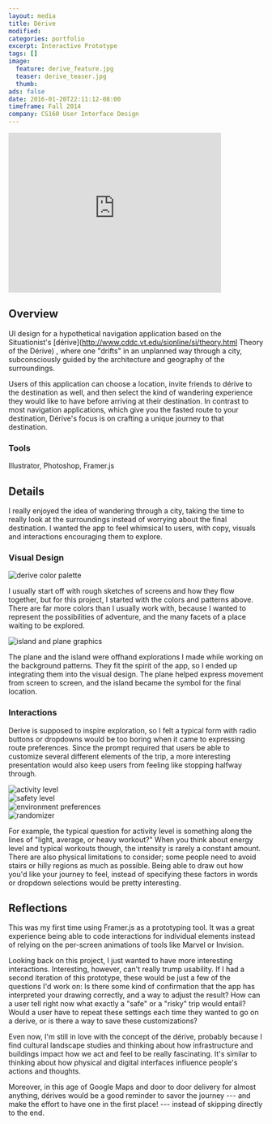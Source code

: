 ```yaml
---
layout: media
title: Dérive
modified:
categories: portfolio
excerpt: Interactive Prototype
tags: []
image:
  feature: derive_feature.jpg
  teaser: derive_teaser.jpg
  thumb:
ads: false
date: 2016-01-20T22:11:12-08:00
timeframe: Fall 2014
company: CS160 User Interface Design
---
```


<iframe width="420" height="315" src="https://www.youtube.com/embed/viN2o8-oxXo" frameborder="0" allowfullscreen></iframe>

## Overview
UI design for a hypothetical navigation application based on the Situationist's 
[dérive](http://www.cddc.vt.edu/sionline/si/theory.html Theory of the Dérive) , 
where one "drifts" in an unplanned way through a city, subconsciously guided
by the architecture and geography of the surroundings. 

Users of this application can choose a location, invite friends to
dérive to the destination as well, and then select the kind of wandering 
experience they would like to have before arriving at their destination.
In contrast to most navigation applications, which give you the fasted route
to your destination, Dérive's focus is on crafting a unique journey to that
destination.

### Tools
Illustrator, Photoshop, Framer.js

## Details
I really enjoyed the idea of wandering through a city, taking the time to really
look at the surroundings instead of worrying about the final destination.
I wanted the app to feel whimsical to users, with copy, visuals and interactions
encouraging them to explore.

### Visual Design

<img src="{{ site.url }}/images/derive_colors.png" alt="derive color palette" itemprop="image">

I usually start off with rough sketches of screens and how they flow together, 
but for this project, I started with the colors and patterns above. There
are far more colors than I usually work with, because I wanted to represent
the possibilities of adventure, and the many facets of a place waiting
to be explored.

<img src="{{ site.url }}/images/derive_island_plane.png" alt="island and plane graphics" itemprop="image">

The plane and the island were offhand explorations I made while working on the
background patterns. They fit the spirit of the app, so I ended up integrating
them into the visual design. The plane helped express movement from screen
to screen, and the island became the symbol for the final location.

### Interactions

Derive is supposed to inspire exploration, so I felt a typical form with
radio buttons or dropdowns would be too boring when it came to expressing
route preferences. Since the prompt required that users be able to 
customize several different elements of the trip, a more interesting
presentation would also keep users from feeling like stopping halfway through.

<div class="slick-carousel">
  <div>
    <img class="centered-img" src="{{ site.url }}/images/derive_activity_drawn.jpg" alt="activity level" itemprop="image">
  </div>
  <div>
    <img class="centered-img" src="{{ site.url }}/images/derive_safety.jpg" alt="safety level" itemprop="image">
  </div>
  <div>
    <img class="centered-img" src="{{ site.url }}/images/derive_environ_vars.jpg" alt="environment preferences" itemprop="image">
  </div>
  <div>
    <img class="centered-img" src="{{ site.url }}/images/derive_randomizer.jpg" alt="randomizer" itemprop="image">
  </div>
</div>

For example, the typical question for activity level is something along the lines of 
"light, average, or heavy workout?" When you think about energy level and
typical workouts though, the intensity is rarely a constant amount. 
There are also physical limitations to consider; some people need to avoid 
stairs or hilly regions as much as possible. Being able to draw out how you'd 
like your journey to feel, instead of specifying these factors in words or
dropdown selections would be pretty interesting.

## Reflections

This was my first time using Framer.js as a prototyping tool. It was a great
experience being able to code interactions for individual elements instead
of relying on the per-screen animations of tools like Marvel or Invision.

Looking back on this project, I just wanted to have more interesting 
interactions. Interesting, however, can't really trump usability. If
I had a second iteration of this prototype, these would be just a few
of the questions I'd work on: Is there some kind of confirmation that the app 
has interpreted your drawing correctly, and a way to adjust the result? How 
can a user tell right now what exactly a "safe" or a "risky" trip would
entail? Would a user have to repeat these settings each time they wanted
to go on a derive, or is there a way to save these customizations?

Even now, I'm still in love with the concept of the dérive, probably
because I find cultural landscape studies and thinking about how infrastructure 
and buildings impact how we act and feel to be really fascinating. It's similar 
to thinking about how physical and digital interfaces influence people's actions
and thoughts.

Moreover, in this age of Google Maps and door to door delivery for almost anything,
dérives would be a good reminder to savor the journey --- and make the effort
to have one in the first place! --- instead of skipping directly to the end.
